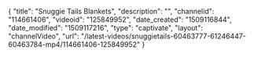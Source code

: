 {
    "title": "Snuggie Tails Blankets",
    "description": "",
    "channelid": "114661406",
    "videoid": "125849952",
    "date_created": "1509116844",
    "date_modified": "1509117216",
    "type": "captivate",
    "layout": "channelVideo",
    "url": "\/latest-videos\/snuggietails-60463777-61246447-60463784-mp4\/114661406-125849952"
}